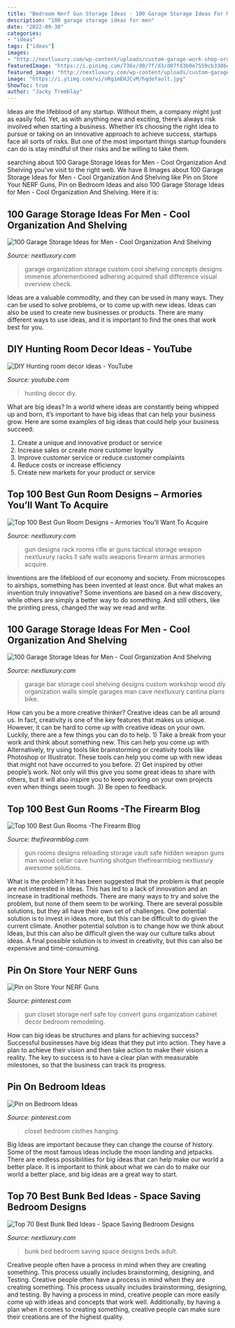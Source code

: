 ```yaml
---
title: "Bedroom Nerf Gun Storage Ideas - 100 Garage Storage Ideas For Men"
description: "100 garage storage ideas for men"
date: "2022-09-30"
categories:
- "ideas"
tags: ["ideas"]
images:
- "http://nextluxury.com/wp-content/uploads/custom-garage-work-shop-organization-ideas.jpg"
featuredImage: "https://i.pinimg.com/736x/d0/7f/d3/d07fd3b0e7559cb3386dd4b4d4fc17dd--nerf-storage-toy-storage.jpg"
featured_image: "http://nextluxury.com/wp-content/uploads/custom-garage-work-shop-organization-ideas.jpg"
image: "https://i.ytimg.com/vi/nRg1mEHJCvM/hqdefault.jpg"
ShowToc: true
author: "Jacky Tremblay"
---
```



Ideas are the lifeblood of any startup. Without them, a company might just as easily fold. Yet, as with anything new and exciting, there’s always risk involved when starting a business. Whether it’s choosing the right idea to pursue or taking on an innovative approach to achieve success, startups face all sorts of risks. But one of the most important things startup founders can do is stay mindful of their risks and be willing to take them.

	

		
searching about 100 Garage Storage Ideas for Men - Cool Organization And Shelving you've visit to the right web. We have 8 Images about 100 Garage Storage Ideas for Men - Cool Organization And Shelving like Pin on Store Your NERF Guns, Pin on Bedroom Ideas and also 100 Garage Storage Ideas for Men - Cool Organization And Shelving. Here it is:
		
    
## 100 Garage Storage Ideas For Men - Cool Organization And Shelving

<img loading=lazy src="http://nextluxury.com/wp-content/uploads/custom-garage-work-shop-organization-ideas.jpg" onerror="this.onerror=null;this.src='https://tse2.mm.bing.net/th?id=OIP.dMOkQQjAasgzgzCyeKZQ6gHaE4&amp;pid=15.1';" alt="100 Garage Storage Ideas for Men - Cool Organization And Shelving">

_Source: nextluxury.com_

>garage organization storage custom cool shelving concepts designs immense aforementioned adhering acquired shall difference visual overview check. 

	

Ideas are a valuable commodity, and they can be used in many ways. They can be used to solve problems, or to come up with new ideas. Ideas can also be used to create new businesses or products. There are many different ways to use ideas, and it is important to find the ones that work best for you.

    
## DIY Hunting Room Decor Ideas - YouTube

<img loading=lazy src="https://i.ytimg.com/vi/nRg1mEHJCvM/hqdefault.jpg" onerror="this.onerror=null;this.src='https://tse2.mm.bing.net/th?id=OIP.dIIWi4ORJ9sLF1Py7-hFZwHaFj&amp;pid=15.1';" alt="DIY Hunting room decor ideas - YouTube">

_Source: youtube.com_

>hunting decor diy. 

	

What are big ideas?
In a world where ideas are constantly being whipped up and born, it’s important to have big ideas that can help your business grow. Here are some examples of big ideas that could help your business succeed: 
1. Create a unique and innovative product or service 
2. Increase sales or create more customer loyalty 
3. Improve customer service or reduce customer complaints 
4. Reduce costs or increase efficiency 
5. Create new markets for your product or service 

    
## Top 100 Best Gun Room Designs – Armories You’ll Want To Acquire

<img loading=lazy src="http://nextluxury.com/wp-content/uploads/ar-rifle-gun-room-wall-rack-designs.jpg" onerror="this.onerror=null;this.src='https://tse4.mm.bing.net/th?id=OIP.zta_TUDZskkiSm3DM-rFdQHaHa&amp;pid=15.1';" alt="Top 100 Best Gun Room Designs – Armories You’ll Want To Acquire">

_Source: nextluxury.com_

>gun designs rack rooms rifle ar guns tactical storage weapon nextluxury racks ll safe walls weapons firearm armas armories acquire. 

	

Inventions are the lifeblood of our economy and society. From microscopes to airships, something has been invented at least once. But what makes an invention truly innovative? Some inventions are based on a new discovery, while others are simply a better way to do something. And still others, like the printing press, changed the way we read and write.

    
## 100 Garage Storage Ideas For Men - Cool Organization And Shelving

<img loading=lazy src="http://nextluxury.com/wp-content/uploads/cool-custom-garage-wood-wall-and-bar-storage-ideas.jpg" onerror="this.onerror=null;this.src='https://tse4.mm.bing.net/th?id=OIP.Hln0YwH-gGHXsVYHxgp2DgHaHa&amp;pid=15.1';" alt="100 Garage Storage Ideas for Men - Cool Organization And Shelving">

_Source: nextluxury.com_

>garage bar storage cool shelving designs custom workshop wood diy organization walls simple garages man cave nextluxury cantina plans bike. 

	

How can you be a more creative thinker?
Creative ideas can be all around us. In fact, creativity is one of the key features that makes us unique. However, it can be hard to come up with creative ideas on your own. Luckily, there are a few things you can do to help. 1) Take a break from your work and think about something new. This can help you come up with Alternatively, try using tools like brainstorming or creativity tools like Photoshop or Illustrator. These tools can help you come up with new ideas that might not have occurred to you before. 2) Get inspired by other people’s work. Not only will this give you some great ideas to share with others, but it will also inspire you to keep working on your own projects even when things seem tough. 3) Be open to feedback.

    
## Top 100 Best Gun Rooms -The Firearm Blog

<img loading=lazy src="https://www.thefirearmblog.com/blog/wp-content/uploads/2016/03/old-traditional-wood-shotgun-gun-room-ideas.jpg" onerror="this.onerror=null;this.src='https://tse4.mm.bing.net/th?id=OIP.XuX8Ref4MV0CJm74UaitdAHaE8&amp;pid=15.1';" alt="Top 100 Best Gun Rooms -The Firearm Blog">

_Source: thefirearmblog.com_

>gun rooms designs reloading storage vault safe hidden weapon guns man wood cellar cave hunting shotgun thefirearmblog nextluxury awesome solutions. 

	

What is the problem?
It has been suggested that the problem is that people are not interested in Ideas. This has led to a lack of innovation and an increase in traditional methods. There are many ways to try and solve the problem, but none of them seem to be working. There are several possible solutions, but they all have their own set of challenges. One potential solution is to invest in ideas more, but this can be difficult to do given the current climate. Another potential solution is to change how we think about Ideas, but this can also be difficult given the way our culture talks about ideas. A final possible solution is to invest in creativity, but this can also be expensive and time-consuming.

    
## Pin On Store Your NERF Guns

<img loading=lazy src="https://i.pinimg.com/736x/d0/7f/d3/d07fd3b0e7559cb3386dd4b4d4fc17dd--nerf-storage-toy-storage.jpg" onerror="this.onerror=null;this.src='https://tse3.mm.bing.net/th?id=OIP.G713aLV-rcbVZNFyvU-WeQHaKQ&amp;pid=15.1';" alt="Pin on Store Your NERF Guns">

_Source: pinterest.com_

>gun closet storage nerf safe toy convert guns organization cabinet decor bedroom remodeling. 

	

How can big ideas be structures and plans for achieving success?
Successful businesses have big ideas that they put into action. They have a plan to achieve their vision and then take action to make their vision a reality. The key to success is to have a clear plan with measurable milestones, so that the business can track its progress.

    
## Pin On Bedroom Ideas

<img loading=lazy src="https://i.pinimg.com/736x/4d/d1/06/4dd106d02effa18172b64bc284bd96b8--hanging-closet-hanging-clothes-without-a-closet.jpg" onerror="this.onerror=null;this.src='https://tse1.mm.bing.net/th?id=OIP.fAlWlSBz9_NDALIMv2eD-QHaLE&amp;pid=15.1';" alt="Pin on Bedroom Ideas">

_Source: pinterest.com_

>closet bedroom clothes hanging. 

	

Big Ideas are important because they can change the course of history. Some of the most famous ideas include the moon landing and jetpacks. There are endless possibilities for big ideas that can help make our world a better place. It is important to think about what we can do to make our world a better place, and big ideas are a great way to start.

    
## Top 70 Best Bunk Bed Ideas - Space Saving Bedroom Designs

<img loading=lazy src="http://nextluxury.com/wp-content/uploads/bunk-bed-design-ideas.jpg" onerror="this.onerror=null;this.src='https://tse3.mm.bing.net/th?id=OIP.YCZYCAqAkfEvfmgsF3s7rgHaJQ&amp;pid=15.1';" alt="Top 70 Best Bunk Bed Ideas - Space Saving Bedroom Designs">

_Source: nextluxury.com_

>bunk bed bedroom saving space designs beds adult. 

	

Creative people often have a process in mind when they are creating something. This process usually includes brainstorming, designing, and Testing.
Creative people often have a process in mind when they are creating something. This process usually includes brainstorming, designing, and testing. By having a process in mind, creative people can more easily come up with ideas and concepts that work well. Additionally, by having a plan when it comes to creating something, creative people can make sure their creations are of the highest quality.

